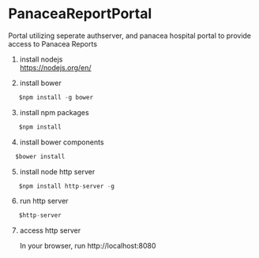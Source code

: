 # PanaceaReportPortal

Portal utilizing seperate authserver, and panacea hospital portal to provide access to Panacea Reports

1) install nodejs  
  https://nodejs.org/en/
  

2) install bower

 ```javascript
 	$npm install -g bower
  ```

3) install  npm packages

 ```javascript
 	$npm install
  ```	 

4) install bower components  
	 
  ```javascript
  	$bower install
  ```	 
 
5) install node http server

 ```javascript
 	$npm install http-server -g
 ```

6) run http server

 ```javascript
 	$http-server
 ```

7) access http server  

    In your browser, run http://localhost:8080


